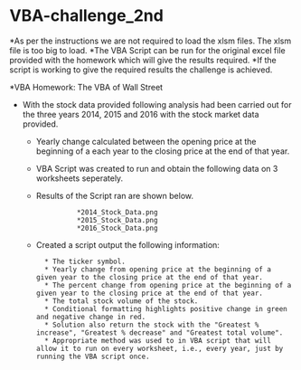 # VBA-challenge_2nd

*As per the instructions we are not required to load the xlsm files. The xlsm file is too big to load.
*The VBA Script can be run for the original excel file provided with the homework which will give the results required. 
*If the script is working to give the required results the challenge is achieved.

*VBA Homework: The VBA of Wall Street

* With the stock data provided following analysis had been carried out for the three years 2014, 2015 and 2016 with the stock market data provided. 

    * Yearly change calculated  between the opening price at the beginning of a each year to the closing price at the end of that year.
    * VBA Script was created to run and obtain the following data on 3 worksheets seperately.
    * Results of the Script ran are shown below. 
    
                    *2014_Stock_Data.png
                    *2015_Stock_Data.png
                    *2016_Stock_Data.png     
                    
                    
    * Created a script output the following information:

            * The ticker symbol.
            * Yearly change from opening price at the beginning of a given year to the closing price at the end of that year.
            * The percent change from opening price at the beginning of a given year to the closing price at the end of that year.
            * The total stock volume of the stock.
            * Conditional formatting highlights positive change in green and negative change in red.
            * Solution also return the stock with the "Greatest % increase", "Greatest % decrease" and "Greatest total volume".
            * Appropriate method was used to in VBA script that will allow it to run on every worksheet, i.e., every year, just by running the VBA script once.
